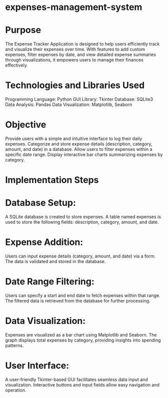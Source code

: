 # expenses-management-system


# Purpose
The Expense Tracker Application is designed to help users efficiently track and visualize their expenses over time. With features to add custom expenses, filter expenses by date, and view detailed expense summaries through visualizations, it empowers users to manage their finances effectively.

# Technologies and Libraries Used
Programming Language: Python
GUI Library: Tkinter
Database: SQLite3
Data Analysis: Pandas
Data Visualization: Matplotlib, Seaborn
# Objective
Provide users with a simple and intuitive interface to log their daily expenses.
Categorize and store expense details (description, category, amount, and date) in a database.
Allow users to filter expenses within a specific date range.
Display interactive bar charts summarizing expenses by category.
# Implementation Steps
# Database Setup:

A SQLite database is created to store expenses.
A table named expenses is used to store the following fields: description, category, amount, and date.
# Expense Addition:

Users can input expense details (category, amount, and date) via a form.
The data is validated and stored in the database.
# Date Range Filtering:

Users can specify a start and end date to fetch expenses within that range.
The filtered data is retrieved from the database for further processing.
# Data Visualization:

Expenses are visualized as a bar chart using Matplotlib and Seaborn.
The graph displays total expenses by category, providing insights into spending patterns.
# User Interface:

A user-friendly Tkinter-based GUI facilitates seamless data input and visualization.
Interactive buttons and input fields allow easy navigation and operation.
